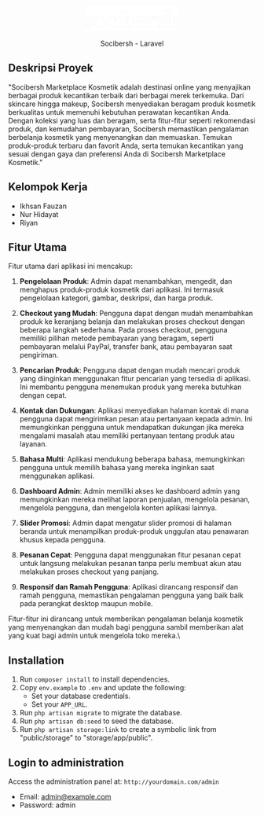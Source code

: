 <p align="center"><img src="public/img/logo_new_white.png"></p>
<p align="center">Socibersh - Laravel</p>

## Deskripsi Proyek

"Socibersh Marketplace Kosmetik adalah destinasi online yang menyajikan berbagai produk kecantikan terbaik dari berbagai merek terkemuka. Dari skincare hingga makeup, Socibersh menyediakan beragam produk kosmetik berkualitas untuk memenuhi kebutuhan perawatan kecantikan Anda. Dengan koleksi yang luas dan beragam, serta fitur-fitur seperti rekomendasi produk, dan kemudahan pembayaran, Socibersh memastikan pengalaman berbelanja kosmetik yang menyenangkan dan memuaskan. Temukan produk-produk terbaru dan favorit Anda, serta temukan kecantikan yang sesuai dengan gaya dan preferensi Anda di Socibersh Marketplace Kosmetik."

## Kelompok Kerja
- Ikhsan Fauzan
- Nur Hidayat
- Riyan

## Fitur Utama
Fitur utama dari aplikasi ini mencakup:

1. **Pengelolaan Produk**: Admin dapat menambahkan, mengedit, dan menghapus produk-produk kosmetik dari aplikasi. Ini termasuk pengelolaan kategori, gambar, deskripsi, dan harga produk.

2. **Checkout yang Mudah**: Pengguna dapat dengan mudah menambahkan produk ke keranjang belanja dan melakukan proses checkout dengan beberapa langkah sederhana. Pada proses checkout, pengguna memiliki pilihan metode pembayaran yang beragam, seperti pembayaran melalui PayPal, transfer bank, atau pembayaran saat pengiriman.

3. **Pencarian Produk**: Pengguna dapat dengan mudah mencari produk yang diinginkan menggunakan fitur pencarian yang tersedia di aplikasi. Ini membantu pengguna menemukan produk yang mereka butuhkan dengan cepat.

4. **Kontak dan Dukungan**: Aplikasi menyediakan halaman kontak di mana pengguna dapat mengirimkan pesan atau pertanyaan kepada admin. Ini memungkinkan pengguna untuk mendapatkan dukungan jika mereka mengalami masalah atau memiliki pertanyaan tentang produk atau layanan.

5. **Bahasa Multi**: Aplikasi mendukung beberapa bahasa, memungkinkan pengguna untuk memilih bahasa yang mereka inginkan saat menggunakan aplikasi.

6. **Dashboard Admin**: Admin memiliki akses ke dashboard admin yang memungkinkan mereka melihat laporan penjualan, mengelola pesanan, mengelola pengguna, dan mengelola konten aplikasi lainnya.

7. **Slider Promosi**: Admin dapat mengatur slider promosi di halaman beranda untuk menampilkan produk-produk unggulan atau penawaran khusus kepada pengguna.

8. **Pesanan Cepat**: Pengguna dapat menggunakan fitur pesanan cepat untuk langsung melakukan pesanan tanpa perlu membuat akun atau melakukan proses checkout yang panjang.

9. **Responsif dan Ramah Pengguna**: Aplikasi dirancang responsif dan ramah pengguna, memastikan pengalaman pengguna yang baik baik pada perangkat desktop maupun mobile.

Fitur-fitur ini dirancang untuk memberikan pengalaman belanja kosmetik yang menyenangkan dan mudah bagi pengguna sambil memberikan alat yang kuat bagi admin untuk mengelola toko mereka.\


## Installation
1. Run `composer install` to install dependencies.
2. Copy `env.example` to `.env` and update the following:
   - Set your database credentials.
   - Set your `APP_URL`.
3. Run `php artisan migrate` to migrate the database.
4. Run `php artisan db:seed` to seed the database.
5. Run `php artisan storage:link` to create a symbolic link from "public/storage" to "storage/app/public".

## Login to administration
Access the administration panel at: `http://yourdomain.com/admin`
- Email: admin@example.com
- Password: admin
